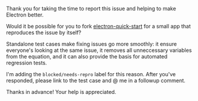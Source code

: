 Thank you for taking the time to report this issue and helping to make Electron better.

Would it be possible for you to fork [electron-quick-start](https://github.com/electron/electron-quick-start) for a small app that reproduces the issue by itself?

Standalone test cases make fixing issues go more smoothly: it ensure everyone's looking at the same issue, it removes all unneccessary variables from the equation, and it can also provide the basis for automated regression tests.

I'm adding the `blocked/needs-repro` label for this reason. After you've responded, please link to the test case and @ me in a followup comment.

Thanks in advance! Your help is appreciated.
